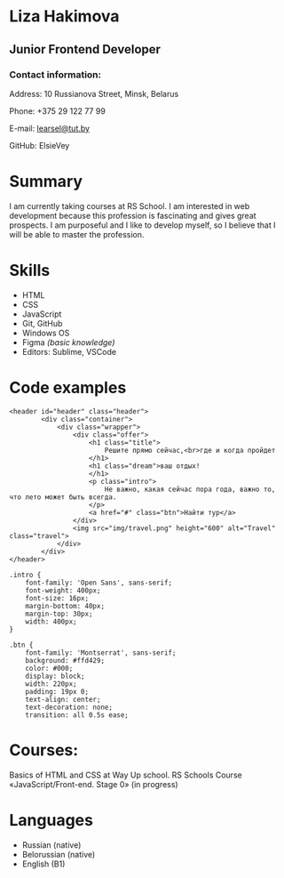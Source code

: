 # Liza Hakimova

## Junior Frontend Developer

### Contact information:
Address: 10 Russianova Street, Minsk, Belarus

Phone: +375 29 122 77 99

E-mail: learsel@tut.by

GitHub: ElsieVey

# Summary
I am currently taking courses at RS School. I am interested in web development because this profession is fascinating and gives great prospects. I am purposeful and I like to develop myself, so I believe that I will be able to master the profession.

# Skills
- HTML
- CSS
- JavaScript
- Git, GitHub
- Windows OS
- Figma *(basic knowledge)*
- Editors: Sublime, VSCode

# Code examples
```
<header id="header" class="header">
		<div class="container">
			<div class="wrapper">
				<div class="offer">
					<h1 class="title">
						Решите прямо сейчас,<br>где и когда пройдет
					</h1>
					<h1 class="dream">ваш отдых!
					</h1>
					<p class="intro">
						Не важно, какая сейчас пора года, важно то, что лето может быть всегда.
					</p>
					<a href="#" class="btn">Найти тур</a>
				</div>
				<img src="img/travel.png" height="600" alt="Travel" class="travel">
			</div>
		</div>
</header>
```
```
.intro {
	font-family: 'Open Sans', sans-serif;
	font-weight: 400px;
	font-size: 16px;
	margin-bottom: 40px;
	margin-top: 30px;
	width: 400px;
}

.btn {
	font-family: 'Montserrat', sans-serif;
	background: #ffd429;
	color: #000;
	display: block;
	width: 220px;
	padding: 19px 0;
	text-align: center;
	text-decoration: none;
	transition: all 0.5s ease;
  ```
  
# Courses:
Basics of HTML and CSS at Way Up school.
RS Schools Course «JavaScript/Front-end. Stage 0» (in progress)

# Languages
- Russian (native)
- Belorussian (native)
- English (B1)
